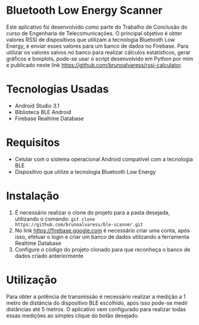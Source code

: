 # Bluetooth Low Energy Scanner

Este aplicativo foi desenvolvido como parte do Trabalho de Conclusão do curso de Engenharia de Telecomunicações. O principal objetivo é obter valores RSSI de dispositivos que utilizam a tecnologia Bluetooth Low Energy, e enviar esses valores para um banco de dados no Firebase. Para utilizar os valores salvos no banco para realizar cálculos estatísticos, gerar gráficos e boxplots, pode-se usar o script desenvolvido em Python por mim e publicado neste link https://github.com/brunoalvaress/rssi-calculator.

# Tecnologias Usadas

- Android Studio 3.1
- Biblioteca BLE Android
- Firebase Realtime Database

# Requisitos

- Celular com o sistema operacional Android compatível com a tecnologia BLE
- Dispositivo que utilize a tecnologia Bluetooth Low Energy

# Instalação

1. É necessário realizar o clone do projeto para a pasta desejada, utilizando o comando:  `git clone https://github.com/brunoalvaress/ble-scanner.git`
2. No link https://firebase.google.com é necessário criar uma conta, após isso, efetuar o login e criar um banco de dados utilizando a ferramenta Realtime Database
3. Configure o código do projeto clonado para que reconheça o banco de dados criado anteriormente

# Utilização 

Para obter a potência de transmissão é necessário realizar a medição a 1 metro de distância do dispositivo BLE escolhido, após isso pode-se medir distâncias até 5 metros. O aplicativo vem configurado para realizar todas essas medições ao simples clique do botão desejado.


